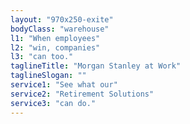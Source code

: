 ```yaml
---
layout: "970x250-exite"
bodyClass: "warehouse"
l1: "When employees"
l2: "win, companies"
l3: "can too."
taglineTitle: "Morgan Stanley at Work"
taglineSlogan: ""
service1: "See what our"
service2: "Retirement Solutions"
service3: "can do."
---
```

